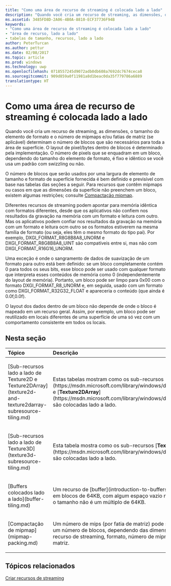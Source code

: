 ```yaml
---
title: "Como uma área de recurso de streaming é colocada lado a lado"
description: "Quando você cria um recurso de streaming, as dimensões, o tamanho do elemento de formato e o número de mipmaps e/ou fatias de matriz (se aplicável) determinam o número de blocos que são necessários para toda a área de superfície."
ms.assetid: 3485FD8D-2A06-4B0A-8810-ECF37736F94B
keywords:
- "Como uma área de recurso de streaming é colocada lado a lado"
- "área de recurso, lado a lado"
- tabelas de tamanho, recursos, lado a lado
author: PeterTurcan
ms.author: pettur
ms.date: 02/08/2017
ms.topic: article
ms.prod: windows
ms.technology: uwp
ms.openlocfilehash: 0718557245d9072adb0db608a7692dc7674ceca8
ms.sourcegitcommit: 909d859a0f11981a8d1beac0da35f779786a6889
translationtype: HT
---
```

# <a name="how-a-streaming-resources-area-is-tiled"></a>Como uma área de recurso de streaming é colocada lado a lado


Quando você cria um recurso de streaming, as dimensões, o tamanho do elemento de formato e o número de mipmaps e/ou fatias de matriz (se aplicável) determinam o número de blocos que são necessários para toda a área de superfície. O layout de pixel/bytes dentro de blocos é determinado pela implementação. O número de pixels que se enquadram em um bloco, dependendo do tamanho do elemento de formato, é fixo e idêntico se você usa um padrão com swizzling ou não.

O número de blocos que serão usados por uma largura de elemento de tamanho e formato de superfície fornecida é bem definido e previsível com base nas tabelas das seções a seguir. Para recursos que contêm mipmaps ou casos em que as dimensões da superfície não preenchem um bloco, existem algumas restrições; consulte [Compactação mipmap](mipmap-packing.md).

Diferentes recursos de streaming podem apontar para memória idêntica com formatos diferentes, desde que os aplicativos não confiem nos resultados da gravação na memória com um formato e leitura com outro. Mas os aplicativos podem confiar nos resultados da gravação na memória com um formato e leitura ocm outro se os formatos estiverem na mesma família de formato (ou seja, eles têm o mesmo formato do tipo pai). Por exemplo, DXGI\_FORMAT\_R8G8B8A8\_UNORM e DXGI\_FORMAT\_R8G8B8A8\_UINT são compatíveis entre si, mas não com DXGI\_FORMAT\_R16G16\_UNORM.

Uma exceção é onde o sangramento de dados de suavização de um formato para outro está bem definido: se um bloco completamente contém 0 para todos os seus bits, esse bloco pode ser usado com qualquer formato que interpreta esses conteúdos de memória como 0 (independentemente do layout de memória). Portanto, um bloco pode ser limpo para 0x00 com o formato DXGI\_FORMAT\_R8\_UNORM e, em seguida, usado com um formato como DXGI\_FORMAT\_R32G32\_FLOAT e apareceria o conteúdo (que ainda é 0.0f,0.0f).

O layout dos dados dentro de um bloco não depende de onde o bloco é mapeado em um recurso geral. Assim, por exemplo, um bloco pode ser reutilizado em locais diferentes de uma superfície de uma só vez com um comportamento consistente em todos os locais.

## <a name="span-idin-this-sectionspanin-this-section"></a><span id="in-this-section"></span>Nesta seção


<table>
<colgroup>
<col width="50%" />
<col width="50%" />
</colgroup>
<thead>
<tr class="header">
<th align="left">Tópico</th>
<th align="left">Descrição</th>
</tr>
</thead>
<tbody>
<tr class="odd">
<td align="left"><p>[Sub-recursos lado a lado de Texture2D e Texture2DArray](texture2d-and-texture2darray-subresource-tiling.md)</p></td>
<td align="left"><p>Estas tabelas mostram como os sub-recursos [<strong>Texture2D</strong>](https://msdn.microsoft.com/library/windows/desktop/ff471525) e [<strong>Texture2DArray</strong>](https://msdn.microsoft.com/library/windows/desktop/ff471526) são colocadas lado a lado.</p></td>
</tr>
<tr class="even">
<td align="left"><p>[Sub-recursos lado a lado de Texture3D](texture3d-subresource-tiling.md)</p></td>
<td align="left"><p>Esta tabela mostra como os sub-recursos [<strong>Texture3D</strong>](https://msdn.microsoft.com/library/windows/desktop/ff471562) são colocadas lado a lado.</p></td>
</tr>
<tr class="odd">
<td align="left"><p>[Buffers colocados lado a lado](buffer-tiling.md)</p></td>
<td align="left"><p>Um recurso de [buffer](introduction-to-buffers.md) é dividido em blocos de 64KB, com algum espaço vazio no último bloco se o tamanho não é um múltiplo de 64KB.</p></td>
</tr>
<tr class="even">
<td align="left"><p>[Compactação de mipmap](mipmap-packing.md)</p></td>
<td align="left"><p>Um número de mips (por fatia de matriz) pode ser incluído em um número de blocos, dependendo das dimensões de um recurso de streaming, formato, número de mipmaps e fatias da matriz.</p></td>
</tr>
</tbody>
</table>

 

## <a name="span-idrelated-topicsspanrelated-topics"></a><span id="related-topics"></span>Tópicos relacionados


[Criar recursos de streaming](creating-streaming-resources.md)

 

 




